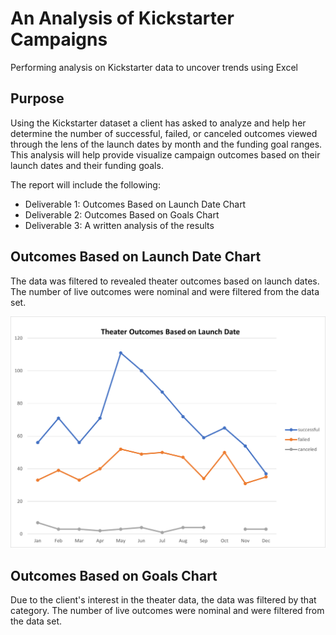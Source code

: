 # An Analysis of Kickstarter Campaigns
Performing analysis on Kickstarter data to uncover trends using Excel

## Purpose
Using the Kickstarter dataset a client has asked to analyze and help her determine the number of successful, failed, or canceled outcomes viewed through the lens of the launch dates by month and the funding goal ranges. This analysis will help provide visualize campaign outcomes based on their launch dates and their funding goals.

The report will include the following:
  * Deliverable 1: Outcomes Based on Launch Date Chart
  * Deliverable 2: Outcomes Based on Goals Chart
  * Deliverable 3: A written analysis of the results 

## Outcomes Based on Launch Date Chart

The data was filtered to revealed theater outcomes based on launch dates. The number of live outcomes were nominal and were filtered from the data set.

![Theater_Outcomes_vs_Launch](https://github.com/cbrito3/kickstarter-analysis/blob/main/Resources/Theater_Outcomes_vs_Launch.png)

## Outcomes Based on Goals Chart

Due to the client's interest in the theater data, the data was filtered by that category. The number of live outcomes were nominal and were filtered from the data set.
